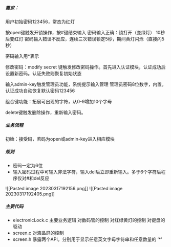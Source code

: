 ##### 需求：
用户初始密码123456，常态为红灯

按open键触发开锁操作，按#键结束输入
密码输入正确：锁打开（变绿灯）    10秒后变红灯
密码输入错误不反应，连续三次错误锁定5秒，期间黄灯闪烁（直接闪5秒）


密码输入用\*表示

修改密码：modify secret 键触发修改密码操作。首先进入认证模块，认证成功后设置新密码。认证失败则恢复初始状态

输入admin-key触发管理员功能，系统提示输入管理  管理员密码8位数字，内置。认证成功自动恢复默认密码123456

组合键功能：拓展可出现的字符，从0-9增加10个字母

delete键触发删除操作，重新输入密码。

##### 业务流程

初始：接受码，若码为open或admin-key进入相应模块

##### 规则
- 密码一定为6位
- 输入密码过程中可输入非法字符，输入del后立即重新输入。多于6个字符后程序仅对#和del反应


![[Pasted image 20230317192156.png]]
![[Pasted image 20230317192405.png]]

##### 主要代码
- electronicLock.c 
	主要业务逻辑
	对数码管的控制
	对红绿黄灯的控制
	对键盘的驱动
- screen.c
	对液晶屏的控制
- screen.h 
	暴露两个API。分别用于显示任意英文字母字符串和任意数量的 ‘\*\'
	